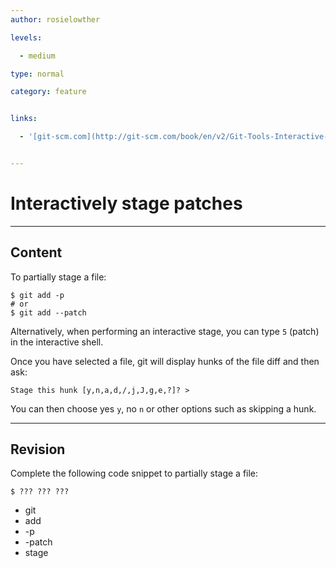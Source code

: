 ```yaml
---
author: rosielowther

levels:

  - medium

type: normal

category: feature


links:

  - '[git-scm.com](http://git-scm.com/book/en/v2/Git-Tools-Interactive-Staging){website}'


---
```


# Interactively stage patches

---
## Content

To partially stage a file:
```
$ git add -p
# or
$ git add --patch
```
Alternatively, when performing an interactive stage, you can type `5` (patch) in the interactive shell.

Once you have selected a file, git will display hunks of the file diff and then ask:
```
Stage this hunk [y,n,a,d,/,j,J,g,e,?]? >
```
You can then choose yes `y`, no `n` or other options such as skipping a hunk.

---
## Revision

Complete the following code snippet to partially stage a file:
```
$ ??? ??? ???
```

* git
* add
* -p
* -patch
* stage


